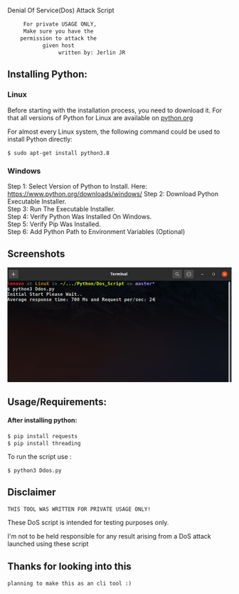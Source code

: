 
Denial Of Service(Dos) Attack Script

    
   
         
         For private USAGE ONLY,
         Make sure you have the
        permission to attack the
               given host
                    written by: Jerlin JR

## Installing Python:

### Linux

Before starting with the installation process, you need to download it. 
For that all versions of Python for Linux are available on [python.org](https://www.python.org/downloads/)
    
For almost every Linux system, the following command could be used to install Python directly:



    $ sudo apt-get install python3.8


### Windows

Step 1: Select Version of Python to Install. Here: https://www.python.org/downloads/windows/
Step 2: Download Python Executable Installer.  
Step 3: Run The Executable Installer.  
Step 4: Verify Python Was Installed On Windows.  
Step 5: Verify Pip Was Installed.  
Step 6: Add Python Path to Environment Variables (Optional)
## Screenshots

![Alt text](/image/screenshot.png?raw=true "")



## Usage/Requirements:
#### After installing python:

    $ pip install requests
    $ pip install threading

To run the script use :
    
    $ python3 Ddos.py





## Disclaimer 

    THIS TOOL WAS WRITTEN FOR PRIVATE USAGE ONLY!

   
These DoS script is intended for testing purposes only.   

I'm not to be held responsible for any result arising from a DoS attack launched using these script
## Thanks for looking into this

    planning to make this as an cli tool :)
